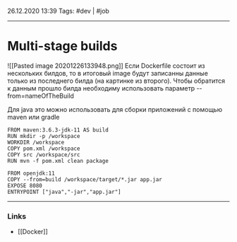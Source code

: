 26.12.2020  13:39
Tags: #dev  | #job 
____

# Multi-stage builds

![[Pasted image 20201226133948.png]]
Если Dockerfile состоит из нескольких билдов, то в итоговый image будут записанны данные только из последнего билда (на картинке из второго). Чтобы обратится к данным прошло билда необходиму использовать параметр --from=nameOfTheBuild 

Для java это можно использовать для сборки приложений с помощью maven или gradle
```
FROM maven:3.6.3-jdk-11 AS build  
RUN mkdir -p /workspace  
WORKDIR /workspace  
COPY pom.xml /workspace  
COPY src /workspace/src  
RUN mvn -f pom.xml clean package  
  
FROM openjdk:11  
COPY --from=build /workspace/target/*.jar app.jar  
EXPOSE 8080  
ENTRYPOINT ["java","-jar","app.jar"]
```
____ 
### Links
- [[Docker]]